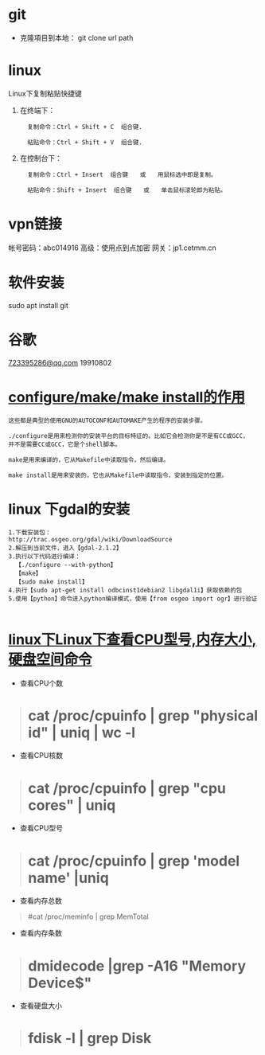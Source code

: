 # git
+ 克隆項目到本地： git clone url path


# linux
Linux下复制粘贴快捷键
 1. 在终端下：

          复制命令：Ctrl + Shift + C  组合键.

          粘贴命令：Ctrl + Shift + V  组合键.

 

 2. 在控制台下：

          复制命令：Ctrl + Insert  组合键　　或　　用鼠标选中即是复制。

          粘贴命令：Shift + Insert  组合键　　或　　单击鼠标滚轮即为粘贴。
          
 
 
 # vpn链接
 帐号密码：abc014916
 高级：使用点到点加密
 网关：jp1.cetmm.cn
 # 软件安装
 sudo apt install git
 # 谷歌
 723395286@qq.com
 19910802
 
 
# [configure/make/make install的作用](http://blog.csdn.net/linzhiji/article/details/6774410)

```
这些都是典型的使用GNU的AUTOCONF和AUTOMAKE产生的程序的安装步骤。

./configure是用来检测你的安装平台的目标特征的。比如它会检测你是不是有CC或GCC，
并不是需要CC或GCC，它是个shell脚本。

make是用来编译的，它从Makefile中读取指令，然后编译。

make install是用来安装的，它也从Makefile中读取指令，安装到指定的位置。
```

# linux 下gdal的安装
```
1.下载安装包：
http://trac.osgeo.org/gdal/wiki/DownloadSource
2.解压到当前文件，进入【gdal-2.1.2】
3.执行以下代码进行编译：
  【./configure --with-python】
  【make】
  【sudo make install】
4.执行【sudo apt-get install odbcinst1debian2 libgdal1i】获取依赖的包
5.使用【python】命令进入python编译模式，使用【from osgeo import ogr】进行验证
  
```

# [linux下Linux下查看CPU型号,内存大小,硬盘空间命令](http://3lian.com/edu/2014/01-07/122036.html)
+ 查看CPU个数
># cat /proc/cpuinfo | grep "physical id" | uniq | wc -l
+ 查看CPU核数
># cat /proc/cpuinfo | grep "cpu cores" | uniq
+ 查看CPU型号
># cat /proc/cpuinfo | grep 'model name' |uniq
+ 查看内存总数
>#cat /proc/meminfo | grep MemTotal
+ 查看内存条数
># dmidecode |grep -A16 "Memory Device$"
+ 查看硬盘大小
># fdisk -l | grep Disk